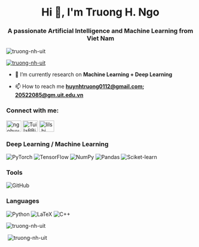 <h1 align="center">Hi 👋, I'm Truong H. Ngo</h1>
<h3 align="center">A passionate Artificial Intelligence and Machine Learning from Viet Nam</h3>

<p align="left"> <img src="https://komarev.com/ghpvc/?username=truong-nh-uit&label=Profile%20views&color=0e75b6&style=flat" alt="truong-nh-uit" /> </p>

<p align="left"> <a href="https://github.com/ryo-ma/github-profile-trophy"><img src="https://github-profile-trophy.vercel.app/?username=truong-nh-uit&no-bg=true&theme=radical&margin-w=15&margin-h=15&row=1&column=7" alt="truong-nh-uit" /></a> </p>

- 🔭 I’m currently research on **Machine Learning + Deep Learning**

- 📫 How to reach me **huynhtruong0112@gmail.com; 20522085@gm.uit.edu.vn**

<!-- - 📄 Know about my experiences [https://www.linkedin.com/in/votiendung/overlay/1635464862668/single-media-viewer/](https://www.linkedin.com/in/votiendung/overlay/1635464862668/single-media-viewer/) -->

<!-- - ⚡ Fun fact **Love ![Arch](https://img.shields.io/badge/Arch%20Linux-1793D1?logo=arch-linux&logoColor=fff&style=for-the-badge)
![Neovim](https://img.shields.io/badge/NeoVim-%2357A143.svg?&style=for-the-badge&logo=neovim&logoColor=white)** -->

<h3 align="left">Connect with me:</h3>
<p align="left">
<a href="https://www.linkedin.com/in/tr%C6%B0%E1%BB%9Fng-ng%C3%B4-hu%E1%BB%B3nh-b7a132234/" target="blank"><img align="center" src="https://raw.githubusercontent.com/rahuldkjain/github-profile-readme-generator/master/src/images/icons/Social/linked-in-alt.svg" alt="ngohuynhtruong" height="30" width="40" /></a>
<a href="https://fb.com/TuilaBBi" target="blank"><img align="center" src="https://raw.githubusercontent.com/rahuldkjain/github-profile-readme-generator/master/src/images/icons/Social/facebook.svg" alt="TuilaBBi" height="30" width="40" /></a>
<a href="https://www.instagram.com/lils.bi/" target="blank"><img align="center" src="https://raw.githubusercontent.com/rahuldkjain/github-profile-readme-generator/master/src/images/icons/Social/instagram.svg" alt="lils.bi" height="30" width="40" /></a>
</p>

<h3 align="left">Deep Learning / Machine Learning</h3>

![PyTorch](https://img.shields.io/badge/PyTorch-%23EE4C2C.svg?style=for-the-badge&logo=PyTorch&logoColor=white)
![TensorFlow](https://img.shields.io/badge/TensorFlow-%23FF6F00.svg?style=for-the-badge&logo=TensorFlow&logoColor=white)
![NumPy](https://camo.githubusercontent.com/a1c5e9056e3be1e1058d8517b025af60f61f75395a78245776db71a7703aff9c/68747470733a2f2f696d672e736869656c64732e696f2f62616467652f6e756d70792d2532333031333234332e7376673f7374796c653d666f722d7468652d6261646765266c6f676f3d6e756d7079266c6f676f436f6c6f723d7768697465)
![Pandas](https://camo.githubusercontent.com/f737c8a9e60949e59f80fcca0b0019df76efb3c8ae56d38736bb93e44b447000/68747470733a2f2f696d672e736869656c64732e696f2f62616467652f70616e6461732d2532333135303435382e7376673f7374796c653d666f722d7468652d6261646765266c6f676f3d70616e646173266c6f676f436f6c6f723d7768697465)
![Sciket-learn](https://camo.githubusercontent.com/5e8b6493343a841ed161f1862e7de688f67ba8809ad0a76a8f04af618ab2c3bf/68747470733a2f2f696d672e736869656c64732e696f2f62616467652f7363696b69742d2d6c6561726e2d2532334637393331452e7376673f7374796c653d666f722d7468652d6261646765266c6f676f3d7363696b69742d6c6561726e266c6f676f436f6c6f723d7768697465)

<h3 align="left">Tools</h3>

![GitHub](https://camo.githubusercontent.com/f6d50128cb007f85916b7a899da5d94f654dce35a37331c8d28573aef46f4274/68747470733a2f2f696d672e736869656c64732e696f2f62616467652f6769746875622d2532333132313031312e7376673f7374796c653d666f722d7468652d6261646765266c6f676f3d676974687562266c6f676f436f6c6f723d7768697465)


<h3 align="left">Languages</h3>

![Python](https://img.shields.io/badge/python-3670A0?style=for-the-badge&logo=python&logoColor=ffdd54)
![LaTeX](https://img.shields.io/badge/latex-%23008080.svg?style=for-the-badge&logo=latex&logoColor=white)
![C++](https://img.shields.io/badge/c++-%2300599C.svg?style=for-the-badge&logo=c%2B%2B&logoColor=white)
<!-- ![Java](https://img.shields.io/badge/java-%23ED8B00.svg?style=for-the-badge&logo=java&logoColor=white)
![HTML5](https://img.shields.io/badge/html5-%23E34F26.svg?style=for-the-badge&logo=html5&logoColor=white)
![CSS3](https://img.shields.io/badge/css3-%231572B6.svg?style=for-the-badge&logo=css3&logoColor=white)
![JavaScript](https://img.shields.io/badge/javascript-%23323330.svg?style=for-the-badge&logo=javascript&logoColor=%23F7DF1E) -->
<p><img align="left" src="https://github-readme-stats.vercel.app/api/top-langs?username=truong-nh-uit&show_icons=true&locale=en&layout=compact&theme=radical&hide=HTML,Jupyter%20Notebook" alt="truong-nh-uit" /></p>
<br>
<p>&nbsp;<img align="center" src="https://github-readme-stats.vercel.app/api?username=truong-nh-uit&show_icons=true&locale=en&theme=radical" alt="truong-nh-uit" /></p>

